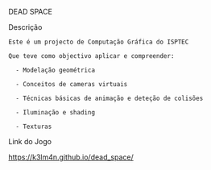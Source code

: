 DEAD SPACE

  Descrição

    Este é um projecto de Computação Gráfica do ISPTEC

    Que teve como objectivo aplicar e compreender:

      - Modelação geométrica

      - Conceitos de cameras virtuais

      - Técnicas básicas de animação e deteção de colisões

      - Iluminação e shading

      - Texturas


  Link do Jogo

  https://k3lm4n.github.io/dead_space/
